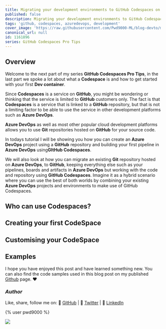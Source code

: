 ```yaml
---
title: Migrating your development environments to GitHub Codespaces on Azure DevOps
published: false
description: Migrating your development environments to GitHub Codespaces in Azure DevOps
tags: 'github, codespaces, azuredevops, development'
cover_image: 'https://raw.githubusercontent.com/Pwd9000-ML/blog-devto/main/posts/2022-GitHub-Codespaces-ado/assets/main01.png'
canonical_url: null
id: 1161896
series: GitHub Codespaces Pro Tips
---
```


## Overview

Welcome to the next part of my series **GitHub Codespaces Pro Tips**, in the last part we spoke a lot about what a **Codespace** is and how to get started with your first **Dev container**.  

Since **Codespaces** is a service on **GitHub**, you might be wondering or thinking that the service is limited to **GitHub** customers only. The fact is that **Codespaces** is a service that is linked to a **GitHub** repository, but that is not a limiting factor to be able to use the service in other development platforms such as **Azure DevOps**.  

**Azure DevOps** as well as most other popular cloud development platforms allows you to use **Git** repositories hosted on **GitHub** for your source code.  

In todays tutorial I will be showing you how you can create an **Azure DevOps** project using a **GitHub** repository and building your first pipeline in **Azure DevOps** using**GItHub Codespaces**.  

We will also look at how you can migrate an existing **Git** repository hosted on **Azure DevOps**, to **GitHub**, keeping everything else such as your pipelines, boards and artifacts in **Azure DevOps** but working with the code and repository using **GitHub Codespaces**. Imagine it as a hybrid scenario where you can use the best of both worlds by combining your existing **Azure DevOps** projects and environments to make use of GitHub Codespaces.  

## Who can use Codespaces?

## Creating your first CodeSpace

## Customising your CodeSpace

## Examples

I hope you have enjoyed this post and have learned something new. You can also find the code samples used in this blog post on my published [Github](https://github.com/Pwd9000-ML/GitHub-Codespaces-Lab) page. :heart:

### _Author_

Like, share, follow me on: :octopus: [GitHub](https://github.com/Pwd9000-ML) | :penguin: [Twitter](https://twitter.com/pwd9000) | :space_invader: [LinkedIn](https://www.linkedin.com/in/marcel-l-61b0a96b/)

{% user pwd9000 %}

<a href="https://www.buymeacoffee.com/pwd9000"><img src="https://img.buymeacoffee.com/button-api/?text=Buy me a coffee&emoji=&slug=pwd9000&button_colour=FFDD00&font_colour=000000&font_family=Cookie&outline_colour=000000&coffee_colour=ffffff"></a>
